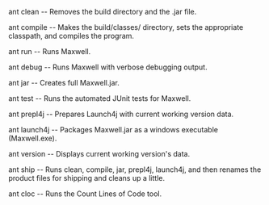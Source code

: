 ant clean  --  Removes the build directory and the .jar file.

ant compile --  Makes the build/classes/ directory, sets the appropriate classpath, and compiles the program.

ant run -- Runs Maxwell.

ant debug -- Runs Maxwell with verbose debugging output.

ant jar --  Creates full Maxwell.jar.

ant test -- Runs the automated JUnit tests for Maxwell.

ant prepl4j -- Prepares Launch4j with current working version data.

ant launch4j -- Packages Maxwell.jar as a windows executable (Maxwell.exe).

ant version -- Displays current working version's data.

ant ship -- Runs clean, compile, jar, prepl4j, launch4j, and then renames the product files for shipping and cleans up a little.

ant cloc --  Runs the Count Lines of Code tool.